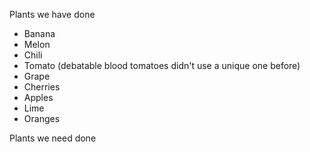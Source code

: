 Plants we have done
- Banana
- Melon
- Chili
- Tomato (debatable blood tomatoes didn't use a unique one before)
- Grape
- Cherries
- Apples
- Lime
- Oranges


Plants we need done

